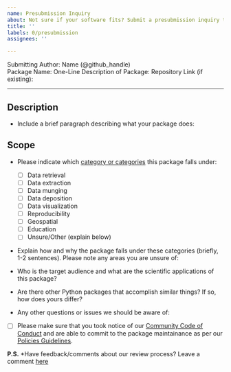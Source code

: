```yaml
---
name: Presubmission Inquiry
about: Not sure if your software fits? Submit a presubmission inquiry to the editors
title: ''
labels: 0/presubmission
assignees: ''

---
```


Submitting Author: Name (@github_handle)  
Package Name: 
One-Line Description of Package: 
Repository Link (if existing):   

---

## Description

- Include a brief paragraph describing what your package does:

## Scope 

- Please indicate which [category or categories][PackageCategories] this package falls under:
	- [ ] Data retrieval
	- [ ] Data extraction
	- [ ] Data munging
	- [ ] Data deposition
	- [ ] Data visualization
	- [ ] Reproducibility
	- [ ] Geospatial
	- [ ] Education
	- [ ] Unsure/Other (explain below)
        
- Explain how and why the package falls under these categories (briefly, 1-2 sentences). Please note any areas you are unsure of:

- Who is the target audience and what are the scientific applications of this package?  

- Are there other Python packages that accomplish similar things? If so, how does yours differ?

- Any other questions or issues we should be aware of:


- [ ] Please make sure that you took notice of our [Community Code of Conduct][Conduct] and are able to commit to the package maintainance as per our [Policies Guidelines][Commitment].



**P.S.** *Have feedback/comments about our review process? Leave a comment [here][Comments]


[PackageCategories]: https://www.pyopensci.org/contributing-guide/open-source-software-peer-review/aims-and-scope.html?highlight=data#package-categories

[Conduct]: https://www.pyopensci.org/peer-review-guide/about-peer-review/code-of-conduct.html

[Commitment]: https://www.pyopensci.org/peer-review-guide/about-peer-review/policies-guidelines.html#after-acceptance-package-ownership-and-maintenance

[Comments]: https://github.com/pyOpenSci/governance/issues/8
